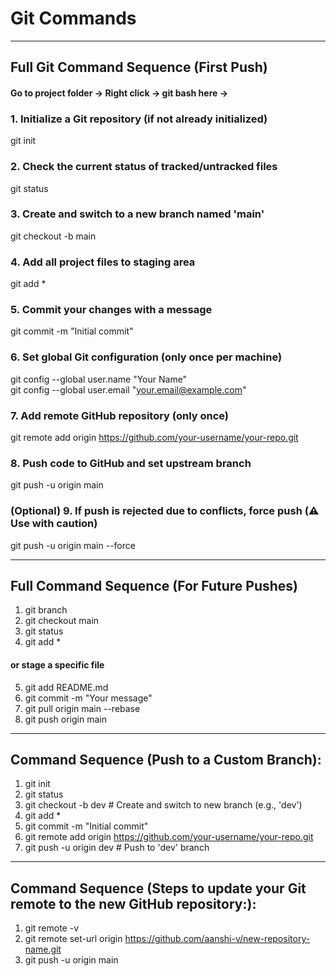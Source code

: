 # Git Commands

---


## Full Git Command Sequence (First Push)

#### Go to project folder -> Right click -> git bash here ->
### 1. Initialize a Git repository (if not already initialized)
git init

### 2. Check the current status of tracked/untracked files
git status

### 3. Create and switch to a new branch named 'main'
git checkout -b main

### 4. Add all project files to staging area
git add *

### 5. Commit your changes with a message
git commit -m "Initial commit"

### 6. Set global Git configuration (only once per machine)
git config --global user.name "Your Name" <br>
git config --global user.email "your.email@example.com"

### 7. Add remote GitHub repository (only once)
git remote add origin https://github.com/your-username/your-repo.git

### 8. Push code to GitHub and set upstream branch
git push -u origin main

### (Optional) 9. If push is rejected due to conflicts, force push (⚠️ Use with caution)
git push -u origin main --force


---


## Full Command Sequence (For Future Pushes)
1.  git branch
2.  git checkout main
3.  git status
4.  git add *
#### or stage a specific file
5.  git add README.md
6.  git commit -m "Your message"
7.  git pull origin main --rebase
8.  git push origin main

---

## Command Sequence (Push to a Custom Branch):
1. git init
2. git status
3. git checkout -b dev                 # Create and switch to new branch (e.g., 'dev')
4. git add *
5. git commit -m "Initial commit"
6. git remote add origin https://github.com/your-username/your-repo.git
7. git push -u origin dev              # Push to 'dev' branch

---

## Command Sequence (Steps to update your Git remote to the new GitHub repository:):
1. git remote -v
2. git remote set-url origin https://github.com/aanshi-v/new-repository-name.git
3. git push -u origin main







